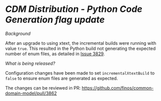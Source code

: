 # _CDM Distribution - Python Code Generation flag update_

_Background_

After an upgrade to using xtext, the incremental builds were running with value `true`. This resulted in the Python build not generating the expected number of enum files, as detailed in [Issue 3829](https://github.com/finos/common-domain-model/issues/3829).

_What is being released?_

Configuration changes have been made to set `incrementalXtextBuild` to `false` to ensure enum files are generated as expected.

The changes can be reviewed in PR: https://github.com/finos/common-domain-model/pull/3862

